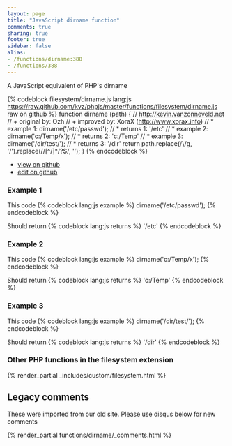 ```yaml
---
layout: page
title: "JavaScript dirname function"
comments: true
sharing: true
footer: true
sidebar: false
alias:
- /functions/dirname:388
- /functions/388
---
```

<!-- Generated by Rakefile:build -->
A JavaScript equivalent of PHP's dirname

{% codeblock filesystem/dirname.js lang:js https://raw.github.com/kvz/phpjs/master/functions/filesystem/dirname.js raw on github %}
function dirname (path) {
  // http://kevin.vanzonneveld.net
  // +   original by: Ozh
  // +   improved by: XoraX (http://www.xorax.info)
  // *     example 1: dirname('/etc/passwd');
  // *     returns 1: '/etc'
  // *     example 2: dirname('c:/Temp/x');
  // *     returns 2: 'c:/Temp'
  // *     example 3: dirname('/dir/test/');
  // *     returns 3: '/dir'
  return path.replace(/\\/g, '/').replace(/\/[^\/]*\/?$/, '');
}
{% endcodeblock %}

 - [view on github](https://github.com/kvz/phpjs/blob/master/functions/filesystem/dirname.js)
 - [edit on github](https://github.com/kvz/phpjs/edit/master/functions/filesystem/dirname.js)

### Example 1
This code
{% codeblock lang:js example %}
dirname('/etc/passwd');
{% endcodeblock %}

Should return
{% codeblock lang:js returns %}
'/etc'
{% endcodeblock %}

### Example 2
This code
{% codeblock lang:js example %}
dirname('c:/Temp/x');
{% endcodeblock %}

Should return
{% codeblock lang:js returns %}
'c:/Temp'
{% endcodeblock %}

### Example 3
This code
{% codeblock lang:js example %}
dirname('/dir/test/');
{% endcodeblock %}

Should return
{% codeblock lang:js returns %}
'/dir'
{% endcodeblock %}


### Other PHP functions in the filesystem extension
{% render_partial _includes/custom/filesystem.html %}
## Legacy comments
These were imported from our old site. Please use disqus below for new comments
<div style="overflow-y: scroll; max-height: 500px;">
{% render_partial functions/dirname/_comments.html %}
</div>
